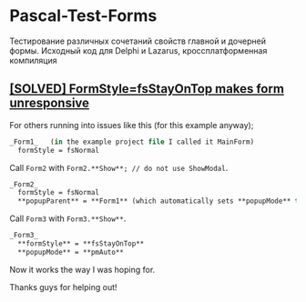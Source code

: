 # Pascal-Test-Forms
Тестирование различных сочетаний свойств главной и дочерней формы. Исходный код для Delphi и Lazarus, кроссплатформенная компиляция

## [[SOLVED] FormStyle=fsStayOnTop makes form unresponsive](https://forum.lazarus.freepascal.org/index.php?topic=42560.0)

For others running into issues like this (for this example anyway);

```pascal
_Form1_   (in the example project file I called it MainForm)
  formStyle = fsNormal
```

Call `Form2` with `Form2.**Show**; // do not use ShowModal`.

```pascal
_Form2_
  formStyle = fsNormal
  **popupParent** = **Form1** (which automatically sets **popupMode** to **pmExplicit**)
```

Call `Form3` with `Form3.**Show**`.

```pascal
_Form3_
  **formStyle** = **fsStayOnTop**
  **popupMode** = **pmAuto**
```

Now it works the way I was hoping for.

Thanks guys for helping out!
